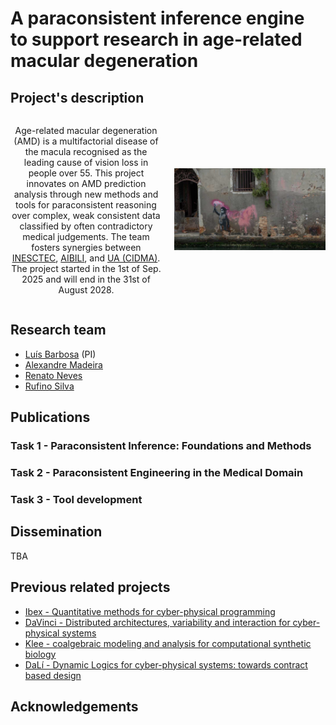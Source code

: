 # A paraconsistent inference engine to support research in age-related macular degeneration

## Project's description
<div style="display:flex; align-items:center;">
  <div style="flex: 1; text-align:center;">  
  <p>
    Age-related macular degeneration (AMD) is a multifactorial disease of the
    macula recognised as the leading cause of vision loss in people over 55. This
    project innovates on AMD prediction analysis through new methods and tools for
    paraconsistent reasoning over complex, weak consistent data classified by often
    contradictory medical judgements. 
    The team fosters synergies between 
    <a href="https://www.inesctec.pt/">INESCTEC</a>, 
    <a href="https://www.aibili.pt/">AIBILI</a>,
    and
    <a href="https://cidma.ua.pt/">UA (CIDMA)</a>.
    The project started in the 1st of Sep. 2025 and will end in the 31st of August
    2028.
  </p>
  </div>
  <div style="flex: 1; padding-left:20px;">
    <img src="./img2.png" alt="My photo" style="max-width:100%; height:auto;">
  </div>
</div>

## Research team

+ [Luís Barbosa](https://www.di.uminho.pt/~lsb/) (PI)
+ [Alexandre Madeira](https://sweet.ua.pt/madeira/)
+ [Renato Neves](https://alfa.di.uminho.pt/~nevrenato/)
+ [Rufino Silva](https://www.cliors.pt/corpo-clinico/prof-dr-rufino-silva/)

## Publications

### Task 1 - Paraconsistent Inference: Foundations and Methods


### Task 2 - Paraconsistent Engineering in the Medical Domain


### Task 3 - Tool development


## Dissemination

TBA


## Previous related projects

+ [Ibex - Quantitative methods for cyber-physical programming](https://lmf.di.uminho.pt/Ibex/)
+ [DaVinci - Distributed architectures, variability and interaction for
  cyber-physical systems](https://davinci.di.uminho.pt/)
+ [Klee - coalgebraic modeling and analysis for computational synthetic biology](https://klee.di.uminho.pt/)
+ [DaLí - Dynamic Logics for cyber-physical systems: towards contract based design](https://dali.di.uminho.pt/)

## Acknowledgements
